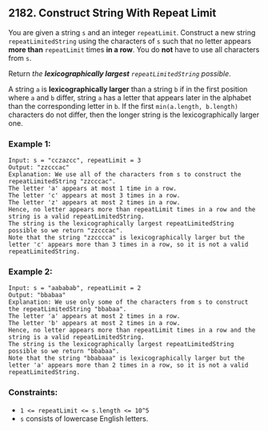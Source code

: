 ## 2182. Construct String With Repeat Limit

You are given a string ```s``` and an integer ```repeatLimit```. Construct a new string ```repeatLimitedString``` using the characters of ```s``` such that no letter appears **more than** ```repeatLimit``` times **in a row**. You do **not** have to use all characters from ```s```.

Return *the **lexicographically largest** ```repeatLimitedString``` possible*.

A string ```a``` is **lexicographically larger** than a string ```b``` if in the first position where ```a``` and ```b``` differ, string ```a``` has a letter that appears later in the alphabet than the corresponding letter in ```b```. If the first ```min(a.length, b.length)``` characters do not differ, then the longer string is the lexicographically larger one.

### Example 1:
```
Input: s = "cczazcc", repeatLimit = 3
Output: "zzcccac"
Explanation: We use all of the characters from s to construct the repeatLimitedString "zzcccac".
The letter 'a' appears at most 1 time in a row.
The letter 'c' appears at most 3 times in a row.
The letter 'z' appears at most 2 times in a row.
Hence, no letter appears more than repeatLimit times in a row and the string is a valid repeatLimitedString.
The string is the lexicographically largest repeatLimitedString possible so we return "zzcccac".
Note that the string "zzcccca" is lexicographically larger but the letter 'c' appears more than 3 times in a row, so it is not a valid repeatLimitedString.
```
### Example 2:
```
Input: s = "aababab", repeatLimit = 2
Output: "bbabaa"
Explanation: We use only some of the characters from s to construct the repeatLimitedString "bbabaa".
The letter 'a' appears at most 2 times in a row.
The letter 'b' appears at most 2 times in a row.
Hence, no letter appears more than repeatLimit times in a row and the string is a valid repeatLimitedString.
The string is the lexicographically largest repeatLimitedString possible so we return "bbabaa".
Note that the string "bbabaaa" is lexicographically larger but the letter 'a' appears more than 2 times in a row, so it is not a valid repeatLimitedString.
```

### Constraints:

* ```1 <= repeatLimit <= s.length <= 10^5```
* ```s``` consists of lowercase English letters.